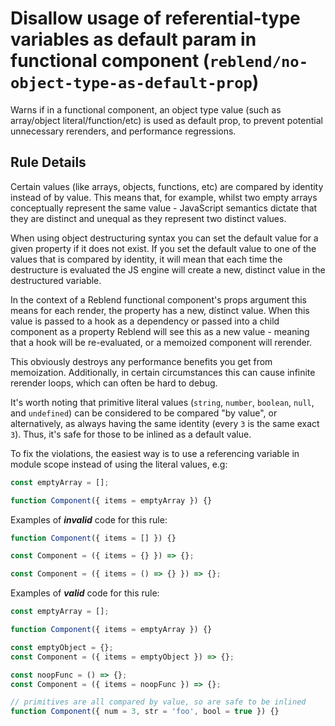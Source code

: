 # Disallow usage of referential-type variables as default param in functional component (`reblend/no-object-type-as-default-prop`)

<!-- end auto-generated rule header -->

Warns if in a functional component, an object type value (such as array/object literal/function/etc) is used as default prop, to prevent potential unnecessary rerenders, and performance regressions.

## Rule Details

Certain values (like arrays, objects, functions, etc) are compared by identity instead of by value. This means that, for example, whilst two empty arrays conceptually represent the same value - JavaScript semantics dictate that they are distinct and unequal as they represent two distinct values.

When using object destructuring syntax you can set the default value for a given property if it does not exist. If you set the default value to one of the values that is compared by identity, it will mean that each time the destructure is evaluated the JS engine will create a new, distinct value in the destructured variable.

In the context of a Reblend functional component's props argument this means for each render, the property has a new, distinct value. When this value is passed to a hook as a dependency or passed into a child component as a property Reblend will see this as a new value - meaning that a hook will be re-evaluated, or a memoized component will rerender.

This obviously destroys any performance benefits you get from memoization. Additionally, in certain circumstances this can cause infinite rerender loops, which can often be hard to debug.

It's worth noting that primitive literal values (`string`, `number`, `boolean`, `null`, and `undefined`) can be considered to be compared "by value", or alternatively, as always having the same identity (every `3` is the same exact `3`). Thus, it's safe for those to be inlined as a default value.

To fix the violations, the easiest way is to use a referencing variable in module scope instead of using the literal values, e.g:

```jsx
const emptyArray = [];

function Component({ items = emptyArray }) {}
```

Examples of **_invalid_** code for this rule:

```jsx
function Component({ items = [] }) {}

const Component = ({ items = {} }) => {};

const Component = ({ items = () => {} }) => {};
```

Examples of **_valid_** code for this rule:

```jsx
const emptyArray = [];

function Component({ items = emptyArray }) {}

const emptyObject = {};
const Component = ({ items = emptyObject }) => {};

const noopFunc = () => {};
const Component = ({ items = noopFunc }) => {};

// primitives are all compared by value, so are safe to be inlined
function Component({ num = 3, str = 'foo', bool = true }) {}
```
